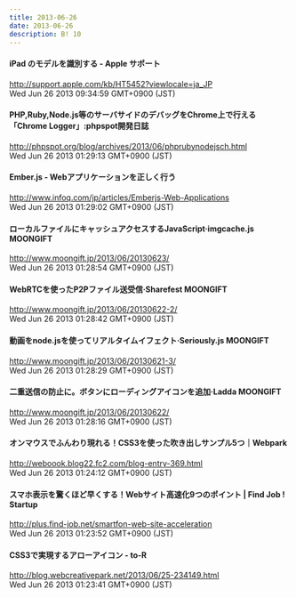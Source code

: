 ```yaml
---
title: 2013-06-26
date: 2013-06-26
description: B! 10
---
```


#### iPad のモデルを識別する - Apple サポート
http://support.apple.com/kb/HT5452?viewlocale=ja_JP<br>
Wed Jun 26 2013 09:34:59 GMT+0900 (JST)<br>


#### PHP,Ruby,Node.js等のサーバサイドのデバッグをChrome上で行える「Chrome Logger」:phpspot開発日誌
http://phpspot.org/blog/archives/2013/06/phprubynodejsch.html<br>
Wed Jun 26 2013 01:29:13 GMT+0900 (JST)<br>


#### Ember.js - Webアプリケーションを正しく行う
http://www.infoq.com/jp/articles/Emberjs-Web-Applications<br>
Wed Jun 26 2013 01:29:02 GMT+0900 (JST)<br>


#### ローカルファイルにキャッシュアクセスするJavaScript·imgcache.js MOONGIFT
http://www.moongift.jp/2013/06/20130623/<br>
Wed Jun 26 2013 01:28:54 GMT+0900 (JST)<br>


#### WebRTCを使ったP2Pファイル送受信·Sharefest MOONGIFT
http://www.moongift.jp/2013/06/20130622-2/<br>
Wed Jun 26 2013 01:28:42 GMT+0900 (JST)<br>


#### 動画をnode.jsを使ってリアルタイムイフェクト·Seriously.js MOONGIFT
http://www.moongift.jp/2013/06/20130621-3/<br>
Wed Jun 26 2013 01:28:29 GMT+0900 (JST)<br>


#### 二重送信の防止に。ボタンにローディングアイコンを追加·Ladda MOONGIFT
http://www.moongift.jp/2013/06/20130622/<br>
Wed Jun 26 2013 01:28:16 GMT+0900 (JST)<br>


####  オンマウスでふんわり現れる！CSS3を使った吹き出しサンプル5つ｜Webpark
http://weboook.blog22.fc2.com/blog-entry-369.html<br>
Wed Jun 26 2013 01:24:12 GMT+0900 (JST)<br>


#### スマホ表示を驚くほど早くする！Webサイト高速化9つのポイント | Find Job ! Startup
http://plus.find-job.net/smartfon-web-site-acceleration<br>
Wed Jun 26 2013 01:23:52 GMT+0900 (JST)<br>


#### CSS3で実現するアローアイコン - to-R
http://blog.webcreativepark.net/2013/06/25-234149.html<br>
Wed Jun 26 2013 01:23:41 GMT+0900 (JST)<br>


